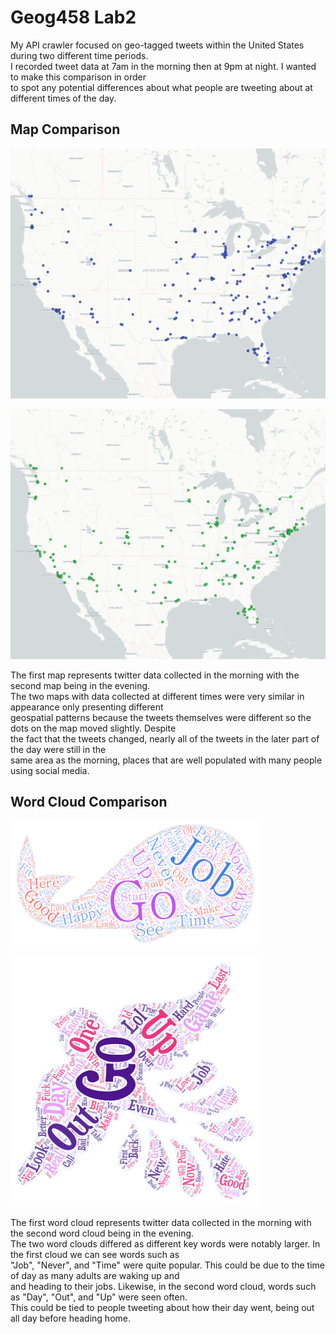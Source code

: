 # Geog458 Lab2

<p> My API crawler focused on geo-tagged tweets within the United States during two different time periods.<br>
    I recorded tweet data at 7am in the morning then at 9pm at night. I wanted to make this comparison in order<br>
    to spot any potential differences about what people are tweeting about at different times of the day.</p>

## Map Comparison

<p><img src="/img/Lab2%20Tweet%20Map.png" width="600" height="400"></p>
<p><img src="/img/Lab2%20Tweet%20Map2.png" width="600" height="400"></p>

<p> The first map represents twitter data collected in the morning with the second map being in the evening.<br>
    The two maps with data collected at different times were very similar in appearance only presenting different<br>
    geospatial patterns because the tweets themselves were different so the dots on the map moved slightly. Despite<br>
    the fact that the tweets changed, nearly all of the tweets in the later part of the day were still in the<br>
    same area as the morning, places that are well populated with many people using social media.</p>

## Word Cloud Comparison

<p><img src="/img/Word%20Art.png" width="400" height="200"></p>
<p><img src="/img/Word%20Art%202.png" width="400" height="400"></p>

<p> The first word cloud represents twitter data collected in the morning with the second word cloud being in the evening.<br>
    The two word clouds differed as different key words were notably larger. In the first cloud we can see words such as<br>
    "Job", "Never", and "Time" were quite popular. This could be due to the time of day as many adults are waking up and<br>
    and heading to their jobs. Likewise, in the second word cloud, words such as "Day", "Out", and "Up" were seen often.<br>
    This could be tied to people tweeting about how their day went, being out all day before heading home.</p>